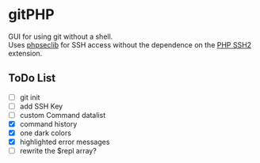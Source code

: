 # gitPHP

GUI for using git without a shell.  
Uses [phpseclib](https://phpseclib.com) for SSH access without the dependence on the [PHP SSH2](https://www.php.net/manual/en/book.ssh2.php) extension.

## ToDo List
- [ ] git init
- [ ] add SSH Key
- [ ] custom Command datalist
- [x] command history
- [x] one dark colors
- [x] highlighted error messages
- [ ] rewrite the $repl array?